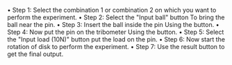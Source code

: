 •	Step 1: Select the combination 1 or combination 2 on which you want to perform the experiment. 
•	Step 2: Select the "Input ball" button To bring the ball near the pin.
•	Step 3: Insert the ball inside the pin Using the button. 
•	Step 4: Now put the pin on the tribometer Using the button. 
•	Step 5: Select the "Input load (10N)" button put the load on the pin. 
•	Step 6: Now start the rotation of disk to perform the experiment. 
•	Step 7: Use the result button to get the final output. 
